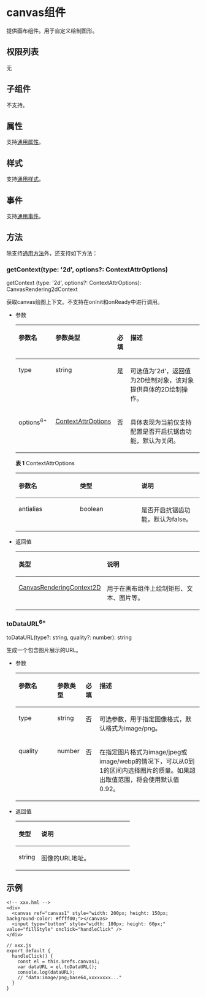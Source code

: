 # canvas组件<a name="ZH-CN_TOPIC_0000001127284886"></a>

提供画布组件。用于自定义绘制图形。

## 权限列表<a name="section11257113618419"></a>

无

## 子组件<a name="section9288143101012"></a>

不支持。

## 属性<a name="section2907183951110"></a>

支持[通用属性](js-components-common-attributes.md)。

## 样式<a name="section5775351116"></a>

支持[通用样式](js-components-common-styles.md)。

## 事件<a name="section1729055142211"></a>

支持[通用事件](js-components-common-events.md)。

## 方法<a name="section47669296127"></a>

除支持[通用方法](js-components-common-methods.md)外，还支持如下方法：

### getContext\(type: '2d', options?:  ContextAttrOptions\)<a name="section18710131144813"></a>

getContext  \(type: '2d', options?:  ContextAttrOptions\): CanvasRendering2dContext

获取canvas绘图上下文。不支持在onInit和onReady中进行调用。

-   参数

    <a name="table3592161817496"></a>
    <table><thead align="left"><tr id="row19592141864916"><th class="cellrowborder" valign="top" width="21.04%" id="mcps1.1.5.1.1"><p id="p229575610288"><a name="p229575610288"></a><a name="p229575610288"></a>参数名</p>
    </th>
    <th class="cellrowborder" valign="top" width="15.260000000000002%" id="mcps1.1.5.1.2"><p id="p929585682819"><a name="p929585682819"></a><a name="p929585682819"></a>参数类型</p>
    </th>
    <th class="cellrowborder" valign="top" width="7.5200000000000005%" id="mcps1.1.5.1.3"><p id="p1184145643311"><a name="p1184145643311"></a><a name="p1184145643311"></a>必填</p>
    </th>
    <th class="cellrowborder" valign="top" width="56.18%" id="mcps1.1.5.1.4"><p id="p1929645618282"><a name="p1929645618282"></a><a name="p1929645618282"></a>描述</p>
    </th>
    </tr>
    </thead>
    <tbody><tr id="row1559261834915"><td class="cellrowborder" valign="top" width="21.04%" headers="mcps1.1.5.1.1 "><p id="p115927183493"><a name="p115927183493"></a><a name="p115927183493"></a>type</p>
    </td>
    <td class="cellrowborder" valign="top" width="15.260000000000002%" headers="mcps1.1.5.1.2 "><p id="p95921918114914"><a name="p95921918114914"></a><a name="p95921918114914"></a>string</p>
    </td>
    <td class="cellrowborder" valign="top" width="7.5200000000000005%" headers="mcps1.1.5.1.3 "><p id="p1084205619334"><a name="p1084205619334"></a><a name="p1084205619334"></a>是</p>
    </td>
    <td class="cellrowborder" valign="top" width="56.18%" headers="mcps1.1.5.1.4 "><p id="p94820268342"><a name="p94820268342"></a><a name="p94820268342"></a>可选值为'2d'，返回值为2D绘制对象，该对象提供具体的2D绘制操作。</p>
    </td>
    </tr>
    <tr id="row195921118184916"><td class="cellrowborder" valign="top" width="21.04%" headers="mcps1.1.5.1.1 "><p id="p45928181498"><a name="p45928181498"></a><a name="p45928181498"></a>options<sup id="sup710512322033"><a name="sup710512322033"></a><a name="sup710512322033"></a>6+</sup></p>
    </td>
    <td class="cellrowborder" valign="top" width="15.260000000000002%" headers="mcps1.1.5.1.2 "><p id="p10111319172612"><a name="p10111319172612"></a><a name="p10111319172612"></a><a href="#table87141136171717">ContextAttrOptions</a></p>
    </td>
    <td class="cellrowborder" valign="top" width="7.5200000000000005%" headers="mcps1.1.5.1.3 "><p id="p184115663319"><a name="p184115663319"></a><a name="p184115663319"></a>否</p>
    </td>
    <td class="cellrowborder" valign="top" width="56.18%" headers="mcps1.1.5.1.4 "><p id="p6592518124911"><a name="p6592518124911"></a><a name="p6592518124911"></a>具体表现为当前仅支持配置是否开启抗锯齿功能，默认为关闭。</p>
    </td>
    </tr>
    </tbody>
    </table>

    **表 1**  ContextAttrOptions

    <a name="table87141136171717"></a>
    <table><thead align="left"><tr id="row13714163615179"><th class="cellrowborder" valign="top" width="33.33333333333333%" id="mcps1.2.4.1.1"><p id="p1315935981716"><a name="p1315935981716"></a><a name="p1315935981716"></a>参数名</p>
    </th>
    <th class="cellrowborder" valign="top" width="33.33333333333333%" id="mcps1.2.4.1.2"><p id="p21591759121715"><a name="p21591759121715"></a><a name="p21591759121715"></a>类型</p>
    </th>
    <th class="cellrowborder" valign="top" width="33.33333333333333%" id="mcps1.2.4.1.3"><p id="p115945931710"><a name="p115945931710"></a><a name="p115945931710"></a>说明</p>
    </th>
    </tr>
    </thead>
    <tbody><tr id="row17151636111717"><td class="cellrowborder" valign="top" width="33.33333333333333%" headers="mcps1.2.4.1.1 "><p id="p102771695180"><a name="p102771695180"></a><a name="p102771695180"></a>antialias</p>
    </td>
    <td class="cellrowborder" valign="top" width="33.33333333333333%" headers="mcps1.2.4.1.2 "><p id="p1227710916188"><a name="p1227710916188"></a><a name="p1227710916188"></a>boolean</p>
    </td>
    <td class="cellrowborder" valign="top" width="33.33333333333333%" headers="mcps1.2.4.1.3 "><p id="p5277099182"><a name="p5277099182"></a><a name="p5277099182"></a>是否开启抗锯齿功能，默认为false。</p>
    </td>
    </tr>
    </tbody>
    </table>

-   返回值

    <a name="table0782932202818"></a>
    <table><thead align="left"><tr id="row3782832172814"><th class="cellrowborder" valign="top" width="19.77%" id="mcps1.1.3.1.1"><p id="p1278314323284"><a name="p1278314323284"></a><a name="p1278314323284"></a>类型</p>
    </th>
    <th class="cellrowborder" valign="top" width="80.23%" id="mcps1.1.3.1.2"><p id="p17783153216281"><a name="p17783153216281"></a><a name="p17783153216281"></a>说明</p>
    </th>
    </tr>
    </thead>
    <tbody><tr id="row278317321285"><td class="cellrowborder" valign="top" width="19.77%" headers="mcps1.1.3.1.1 "><p id="p368814141577"><a name="p368814141577"></a><a name="p368814141577"></a><a href="js-components-canvas-canvasrenderingcontext2d.md">CanvasRenderingContext2D</a></p>
    </td>
    <td class="cellrowborder" valign="top" width="80.23%" headers="mcps1.1.3.1.2 "><p id="p1537310444489"><a name="p1537310444489"></a><a name="p1537310444489"></a>用于在画布组件上绘制矩形、文本<span id="ph12120164516264"><a name="ph12120164516264"></a><a name="ph12120164516264"></a>、图片等</span>。</p>
    </td>
    </tr>
    </tbody>
    </table>


### toDataURL<sup>6+</sup><a name="section16338154813483"></a>

toDataURL\(type?: string, quality?: number\): string

生成一个包含图片展示的URL。

-   参数

    <a name="table1972913125017"></a>
    <table><thead align="left"><tr id="row972933145015"><th class="cellrowborder" valign="top" width="21.04%" id="mcps1.1.5.1.1"><p id="p87291315508"><a name="p87291315508"></a><a name="p87291315508"></a>参数名</p>
    </th>
    <th class="cellrowborder" valign="top" width="15.260000000000002%" id="mcps1.1.5.1.2"><p id="p1072919316505"><a name="p1072919316505"></a><a name="p1072919316505"></a>参数类型</p>
    </th>
    <th class="cellrowborder" valign="top" width="7.5200000000000005%" id="mcps1.1.5.1.3"><p id="p11119820134420"><a name="p11119820134420"></a><a name="p11119820134420"></a>必填</p>
    </th>
    <th class="cellrowborder" valign="top" width="56.18%" id="mcps1.1.5.1.4"><p id="p872916310508"><a name="p872916310508"></a><a name="p872916310508"></a>描述</p>
    </th>
    </tr>
    </thead>
    <tbody><tr id="row167295395016"><td class="cellrowborder" valign="top" width="21.04%" headers="mcps1.1.5.1.1 "><p id="p0729103105015"><a name="p0729103105015"></a><a name="p0729103105015"></a>type</p>
    </td>
    <td class="cellrowborder" valign="top" width="15.260000000000002%" headers="mcps1.1.5.1.2 "><p id="p1872993205018"><a name="p1872993205018"></a><a name="p1872993205018"></a>string</p>
    </td>
    <td class="cellrowborder" valign="top" width="7.5200000000000005%" headers="mcps1.1.5.1.3 "><p id="p1511910203441"><a name="p1511910203441"></a><a name="p1511910203441"></a>否</p>
    </td>
    <td class="cellrowborder" valign="top" width="56.18%" headers="mcps1.1.5.1.4 "><p id="p209224525110"><a name="p209224525110"></a><a name="p209224525110"></a>可选参数，用于指定图像格式，默认格式为image/png。</p>
    </td>
    </tr>
    <tr id="row77303345020"><td class="cellrowborder" valign="top" width="21.04%" headers="mcps1.1.5.1.1 "><p id="p3304419154314"><a name="p3304419154314"></a><a name="p3304419154314"></a>quality</p>
    </td>
    <td class="cellrowborder" valign="top" width="15.260000000000002%" headers="mcps1.1.5.1.2 "><p id="p591623145012"><a name="p591623145012"></a><a name="p591623145012"></a>number</p>
    </td>
    <td class="cellrowborder" valign="top" width="7.5200000000000005%" headers="mcps1.1.5.1.3 "><p id="p71196204446"><a name="p71196204446"></a><a name="p71196204446"></a>否</p>
    </td>
    <td class="cellrowborder" valign="top" width="56.18%" headers="mcps1.1.5.1.4 "><p id="p154271418165118"><a name="p154271418165118"></a><a name="p154271418165118"></a>在指定图片格式为image/jpeg或image/webp的情况下，可以从0到1的区间内选择图片的质量。如果超出取值范围，将会使用默认值0.92。</p>
    </td>
    </tr>
    </tbody>
    </table>

-   返回值

    <a name="table840318881017"></a>
    <table><thead align="left"><tr id="row4403128141019"><th class="cellrowborder" valign="top" width="19.77%" id="mcps1.1.3.1.1"><p id="p1440311815106"><a name="p1440311815106"></a><a name="p1440311815106"></a>类型</p>
    </th>
    <th class="cellrowborder" valign="top" width="80.23%" id="mcps1.1.3.1.2"><p id="p18403185106"><a name="p18403185106"></a><a name="p18403185106"></a>说明</p>
    </th>
    </tr>
    </thead>
    <tbody><tr id="row640378101013"><td class="cellrowborder" valign="top" width="19.77%" headers="mcps1.1.3.1.1 "><p id="p13403983101"><a name="p13403983101"></a><a name="p13403983101"></a>string</p>
    </td>
    <td class="cellrowborder" valign="top" width="80.23%" headers="mcps1.1.3.1.2 "><p id="p1248949111020"><a name="p1248949111020"></a><a name="p1248949111020"></a>图像的URL地址。</p>
    </td>
    </tr>
    </tbody>
    </table>


## 示例<a name="section42931433142318"></a>

```
<!-- xxx.hml -->
<div>
  <canvas ref="canvas1" style="width: 200px; height: 150px; background-color: #ffff00;"></canvas>
  <input type="button" style="width: 180px; height: 60px;" value="fillStyle" onclick="handleClick" />
</div>
```

```
// xxx.js
export default {
  handleClick() {
    const el = this.$refs.canvas1;
    var dataURL = el.toDataURL();
    console.log(dataURL);
    // "data:image/png;base64,xxxxxxxx..."
  }
}
```

